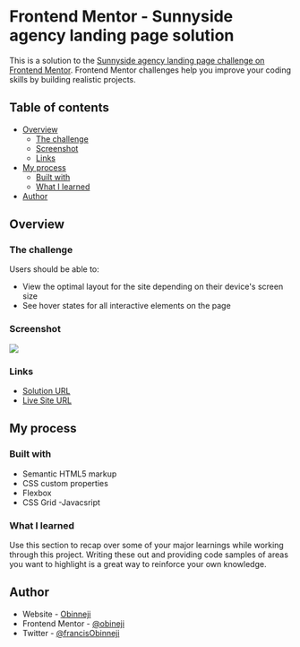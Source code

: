 # Frontend Mentor - Sunnyside agency landing page solution

This is a solution to the [Sunnyside agency landing page challenge on Frontend Mentor](https://www.frontendmentor.io/challenges/sunnyside-agency-landing-page-7yVs3B6ef). Frontend Mentor challenges help you improve your coding skills by building realistic projects.

## Table of contents

- [Overview](#overview)
  - [The challenge](#the-challenge)
  - [Screenshot](#screenshot)
  - [Links](#links)
- [My process](#my-process)
  - [Built with](#built-with)
  - [What I learned](#what-i-learned)
- [Author](#author)




## Overview

### The challenge

Users should be able to:

- View the optimal layout for the site depending on their device's screen size
- See hover states for all interactive elements on the page

### Screenshot

![](./screenshot.jpg)


### Links

- [Solution URL](https://github.com/obinneji/sunnyside-landing-page/)
- [Live Site URL](https://sunnyside-landing-page-weld.vercel.app/)

## My process

### Built with

- Semantic HTML5 markup
- CSS custom properties
- Flexbox
- CSS Grid
-Javacsript


### What I learned

Use this section to recap over some of your major learnings while working through this project. Writing these out and providing code samples of areas you want to highlight is a great way to reinforce your own knowledge.


## Author

- Website - [Obinneji](https://www.github.com/obinneji)
- Frontend Mentor - [@obineji](https://www.frontendmentor.io/profile/obinneji)
- Twitter - [@francisObinneji](https://www.twitter.com/francisObinneji)
